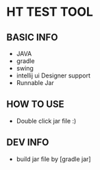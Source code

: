 # HT TEST TOOL
## BASIC INFO
- JAVA
- gradle
- swing
- intellij ui Designer support
- Runnable Jar
## HOW TO USE
- Double click jar file :)
## DEV INFO
- build jar file by [gradle jar]